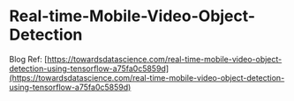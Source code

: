 # Real-time-Mobile-Video-Object-Detection

Blog Ref: [https://towardsdatascience.com/real-time-mobile-video-object-detection-using-tensorflow-a75fa0c5859d](https://towardsdatascience.com/real-time-mobile-video-object-detection-using-tensorflow-a75fa0c5859d)